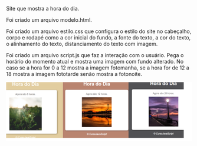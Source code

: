 Site que mostra a hora do dia.

Foi criado um arquivo modelo.html.

Foi criado um arquivo estilo.css que configura o estilo do site no cabeçalho, 
corpo e rodapé como a cor inicial do fundo, a fonte do texto, a cor do texto, 
o alinhamento do texto, distanciamento do texto com imagem.

Foi criado um arquivo script.js que faz a interação com o usuário. 
Pega o horário do momento atual e mostra uma imagem com fundo alterado. No 
caso se a hora for 0 a 12 mostra a imagem fotomanha, se a hora for de 12 a
18 mostra a imagem fototarde senão mostra a fotonoite. 

<p>
    <img src=".github/siteHoraDia.png">
</p>